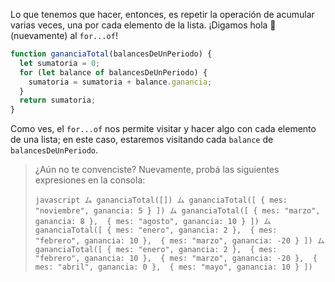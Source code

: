  Lo que tenemos que hacer, entonces, es repetir la operación de acumular varias veces, una por cada elemento de la lista. ¡Digamos hola :wave: (nuevamente) al `for...of`!

```javascript
function gananciaTotal(balancesDeUnPeriodo) {
  let sumatoria = 0;
  for (let balance of balancesDeUnPeriodo) {
    sumatoria = sumatoria + balance.ganancia;
  }
  return sumatoria;
}
```

Como ves, el `for...of` nos permite visitar y hacer algo con cada elemento de una lista; en este caso, estaremos visitando cada `balance` de `balancesDeUnPeriodo`.

> ¿Aún no te convenciste? Nuevamente, probá las siguientes expresiones en la consola:
> 
> `javascript
  ム gananciaTotal([])
  ム gananciaTotal([
      { mes: "noviembre", ganancia: 5 }
     ])
  ム gananciaTotal([
      { mes: "marzo", ganancia: 8 }, 
      { mes: "agosto", ganancia: 10 }
     ])
  ム gananciaTotal([
      { mes: "enero", ganancia: 2 }, 
      { mes: "febrero", ganancia: 10 }, 
      { mes: "marzo", ganancia: -20 }
     ])
  ム gananciaTotal([
      { mes: "enero", ganancia: 2 }, 
      { mes: "febrero", ganancia: 10 }, 
      { mes: "marzo", ganancia: -20 }, 
      { mes: "abril", ganancia: 0 }, 
      { mes: "mayo", ganancia: 10 }
     ])`


